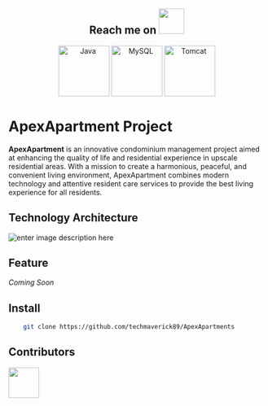 
  
<h2 align="center">Reach me on <img src="https://media.giphy.com/media/mGcNjsfWAjY5AEZNw6/giphy.gif" width="50"></h2>

<p align="center">
  <img src="https://edent.github.io/SuperTinyIcons/images/svg/java.svg" width="100" title="Java">
  <img src="https://edent.github.io/SuperTinyIcons/images/svg/mysql.svg" width="100" title="MySQL">
  <img src="https://user-images.githubusercontent.com/25181517/183894676-137319b5-1364-4b6a-ba4f-e9fc94ddc4aa.png" width="100" title="Tomcat"/>
 </p>

# ApexApartment Project

**ApexApartment** is an innovative condominium management project aimed at enhancing the quality of life and residential experience in upscale residential areas. With a mission to create a harmonious, peaceful, and convenient living environment, ApexApartment combines modern technology and attentive resident care services to provide the best living experience for all residents.

## Technology Architecture
![enter image description here](https://res.cloudinary.com/dgiozc0lj/image/upload/v1719901425/qvz7vnbo3vzjhw32fgua.jpg)

## Feature

*Coming Soon*

## Install
```sh
	git clone https://github.com/techmaverick89/ApexApartments
```


## Contributors

<a href="https://github.com/huynhduydong">
<img src="https://github.com/huynhduydong.png" width="60px;"/><br /></a>
